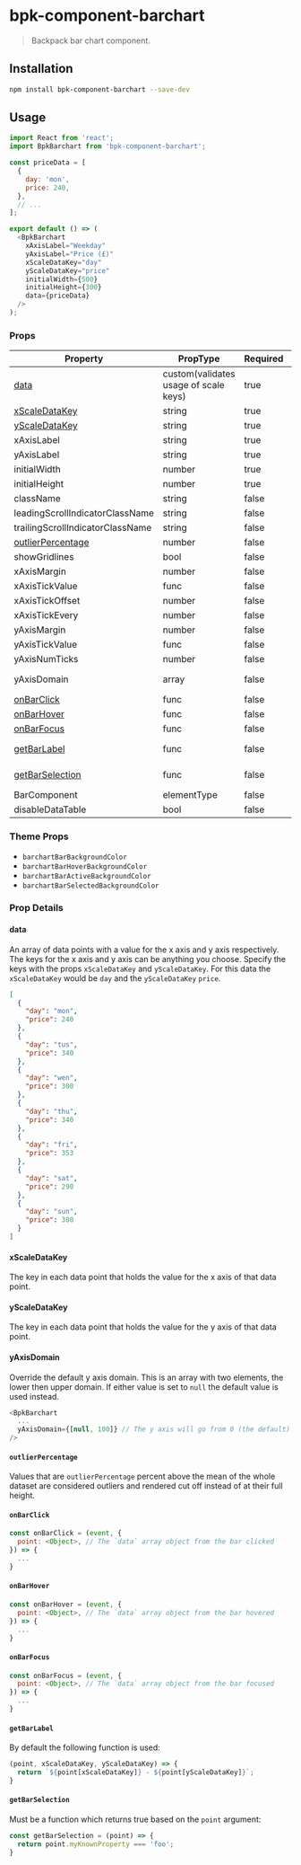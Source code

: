 # bpk-component-barchart

> Backpack bar chart component.

## Installation

```sh
npm install bpk-component-barchart --save-dev
```

## Usage

```js
import React from 'react';
import BpkBarchart from 'bpk-component-barchart';

const priceData = [
  {
    day: 'mon',
    price: 240,
  },
  // ...
];

export default () => (
  <BpkBarchart
    xAxisLabel="Weekday"
    yAxisLabel="Price (£)"
    xScaleDataKey="day"
    yScaleDataKey="price"
    initialWidth={500}
    initialHeight={300}
    data={priceData}
  />
);
```

### Props

| Property                                | PropType                              | Required | Default Value           |
| --------------------------------------- | ------------------------------------- | -------- | ----------------------- |
| [data](#data)                           | custom(validates usage of scale keys) | true     | -                       |
| [xScaleDataKey](#xscaledatakey)         | string                                | true     | -                       |
| [yScaleDataKey](#yscaledatakey)         | string                                | true     | -                       |
| xAxisLabel                              | string                                | true     | -                       |
| yAxisLabel                              | string                                | true     | -                       |
| initialWidth                            | number                                | true     | -                       |
| initialHeight                           | number                                | true     | -                       |
| className                               | string                                | false    | null                    |
| leadingScrollIndicatorClassName         | string                                | false    | null                    |
| trailingScrollIndicatorClassName        | string                                | false    | null                    |
| [outlierPercentage](#outlierpercentage) | number                                | false    | null                    |
| showGridlines                           | bool                                  | false    | false                   |
| xAxisMargin                             | number                                | false    | 3                       |
| xAxisTickValue                          | func                                  | false    | identity                |
| xAxisTickOffset                         | number                                | false    | 0                       |
| xAxisTickEvery                          | number                                | false    | 1                       |
| yAxisMargin                             | number                                | false    | 2.625                   |
| yAxisTickValue                          | func                                  | false    | identity                |
| yAxisNumTicks                           | number                                | false    | null                    |
| yAxisDomain                             | array                                 | false    | Calculated by component |
| [onBarClick](#onbarclick)               | func                                  | false    | null                    |
| [onBarHover](#onbarhover)               | func                                  | false    | null                    |
| [onBarFocus](#onbarfocus)               | func                                  | false    | null                    |
| [getBarLabel](#getbarlabel)             | func                                  | false    | See prop details        |
| [getBarSelection](#getbarselection)     | func                                  | false    | See prop details        |
| BarComponent                            | elementType                                  | false    | BpkBarchartBar          |
| disableDataTable                        | bool                                  | false    | false                   |

### Theme Props

* `barchartBarBackgroundColor`
* `barchartBarHoverBackgroundColor`
* `barchartBarActiveBackgroundColor`
* `barchartBarSelectedBackgroundColor`

### Prop Details

#### data

An array of data points with a value for the x axis and y axis respectively. The keys for the x axis and y axis can be anything you choose. Specify the keys with the props `xScaleDataKey` and `yScaleDataKey`. For this data the `xScaleDataKey` would be `day` and the `yScaleDataKey` `price`.

```json
[
  {
    "day": "mon",
    "price": 240
  },
  {
    "day": "tus",
    "price": 340
  },
  {
    "day": "wen",
    "price": 300
  },
  {
    "day": "thu",
    "price": 340
  },
  {
    "day": "fri",
    "price": 353
  },
  {
    "day": "sat",
    "price": 290
  },
  {
    "day": "sun",
    "price": 380
  }
]
```



#### xScaleDataKey

The key in each data point that holds the value for the x axis of that data point.

#### yScaleDataKey

The key in each data point that holds the value for the y axis of that data point.

#### yAxisDomain

Override the default y axis domain.  This is an array with two elements, the lower then upper domain.  If either value is set to `null` the default value is used instead.

```javascript
<BpkBarchart
  ...
  yAxisDomain={[null, 100]} // The y axis will go from 0 (the default) to 100.
/>
```

#### `outlierPercentage`

Values that are `outlierPercentage` percent above the mean of the whole dataset are considered outliers and rendered cut off instead of at their full height.

#### `onBarClick`

```javascript
const onBarClick = (event, {
  point: <Object>, // The `data` array object from the bar clicked
}) => {
  ...
}
```

#### `onBarHover`

```javascript
const onBarHover = (event, {
  point: <Object>, // The `data` array object from the bar hovered
}) => {
  ...
}
```

#### `onBarFocus`

```javascript
const onBarFocus = (event, {
  point: <Object>, // The `data` array object from the bar focused
}) => {
  ...
}
```

#### `getBarLabel`

By default the following function is used:

```javascript
(point, xScaleDataKey, yScaleDataKey) => {
  return `${point[xScaleDataKey]} - ${point[yScaleDataKey]}`;
}
```

#### `getBarSelection`

Must be a function which returns true based on the `point` argument:

```javascript
const getBarSelection = (point) => {
  return point.myKnownProperty === 'foo';
}
```
